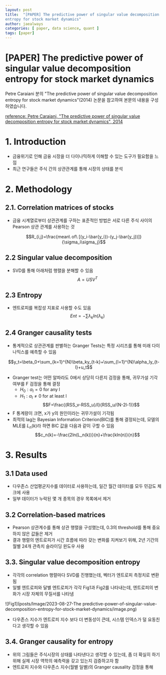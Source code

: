 ```yaml
---
layout: post
title:  "[PAPER] The predictive power of singular value decomposition
entropy for stock market dynamics"
author: jaealways
categories: [ paper, data science, quant ]
tags: [paper]
---
```



# [PAPER] The predictive power of singular value decomposition entropy for stock market dynamics

Petre Caraiani 분의 "The predictive power of singular value decomposition entropy for stock market dynamics"(2014) 논문을 참고하여 본문의 내용을 구성하였습니다.

[reference: Petre Caraiani, "The predictive power of singular value decomposition entropy for stock market dynamics", 2014](https://www.sciencedirect.com/science/article/abs/pii/S0378437113008212)


# 1. Introduction

- 금융위기로 인해 금융 시장을 더 다이나믹하게 이해할 수 있는 도구가 필요함을 느낌
- 최근 연구들은 주식 간의 상관관계를 통해 시장의 상태를 분석


# 2. Methodology

## 2.1. Correlation matrices of stocks

- 금융 시계열로부터 상관관계를 구하는 표준적인 방법은 서로 다른 주식 사이의 Pearson 상관 관계를 사용하는 것

$$R_{i,j}=\frac{mean\ of\ [(y_i-\bar{y_i})-(y_j-\bar{y_j})]}{\sigma_i\sigma_j}$$

## 2.2  Singular value decomposition

- SVD를 통해 아래처럼 행렬을 분해할 수 있음
$$A=USV^T$$

## 2.3 Entropy

- 엔트로피를 복잡성 지표로 사용할 수도 있음
$$Ent=-\sum \lambda_k ln(\lambda_k) $$

## 2.4 Granger causality tests

- 통계적으로 상관관계를 판별하는 Granger Tests는 특정 시리즈를 통해 미래 다이나믹스를 예측할 수 있음

$$y_t=\beta_0+\sum_{k=1}^{N}\beta_ky_{t-k}+\sum_{l=1}^{N}\alpha_ly_{t-l}+u_t$$

- Granger test는 어떤 알파라도 0에서 상당히 다른지 검정을 통해, 귀무가설 기각 여부를 F 검정을 통해 결정
    - $H_0: \alpha_l=0$ for any l
    - $H_1: \alpha_l\neq0$ for at least l
$$F=\frac{(RSS_v-RSS_u)/l}{RSS_u/(N-2l-1)}$$
- F 통계량이 크면, x가 y의 원인이라는 귀무가설이 기각됨
- 최적의 lag는 Bayesian Information Criterion(BIC)를 통해 결정되는데, 모델의 MLE를 $L_n(k)$라 하면 BIC 값을 다음과 같이 구할 수 있음
$$c_n(k)=-\frac{2ln(L_n(k))}{n}+\frac{kln(n)}{n}$$


# 3. Results
## 3.1 Data used

- 다우존스 산업평균지수를 데이터로 사용하는데, 일간 월간 데이터를 모두 민감도 체크에 사용
- 일부 데이터가 누락된 몇 개 종목의 경우 목록에서 제거

## 3.2 Correlation-based matrices

- Pearson 상관계수를 통해 상관 행렬을 구성했는데, 0.3의 threshold를 통해 중요하지 않은 값들은 제거
- 결과 행렬의 엔트로피가 시간 흐름에 따라 갖는 변화를 지켜보기 위해, 2년 기간의 월별 24개 관측치 슬라이딩 윈도우 사용

## 3.3. Singular value decomposition entropy

- 각각의 correlation 행렬마다 SVD를 진행했는데, 벡터가 엔트로피 측정치로 변환됨
- 일별 엔트로피와 달별 엔트로피가 각각 Fig1과 Fig2를 나타내는데, 엔트로피의 변화가 시장 자체의 무질서를 나타냄


![Fig1](posts/Image/2023-08-27-The predictive-power-of-singular-value-decomposition-entropy-for-stock-market-dynamics/image.png)

- 다우존스 지수가 엔트로피 지수 보다 더 변동성이 큰데, 시스템 인덱스가 덜 요동친다고 생각할 수 있음

## 3.4. Granger causality for entropy

- 위의 그림들은 주식시장의 상태를 나타낸다고 생각할 수 있는데, 좀 더 확실히 하기 위해 실제 시장 역학의 예측력을 갖고 있는지 검증하고자 함
- 엔트로피 지수와 다우존스 지수(월별 일별)의 Granger causality 검정을 통해 

